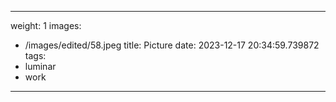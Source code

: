 
---
weight: 1
images:
- /images/edited/58.jpeg
title: Picture
date: 2023-12-17 20:34:59.739872
tags:
- luminar
- work
---